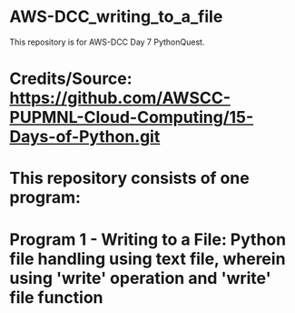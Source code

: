 # AWS-DCC_writing_to_a_file
This repository is for AWS-DCC Day 7 PythonQuest.
#
# Credits/Source: https://github.com/AWSCC-PUPMNL-Cloud-Computing/15-Days-of-Python.git
#
# This repository consists of one program: 
# Program 1 - Writing to a File: Python file handling using text file, wherein using 'write' operation and 'write' file function


